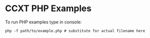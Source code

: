 # CCXT PHP Examples

To run PHP examples type in console:

```shell
php -f path/to/example.php # substitute for actual filename here
```
